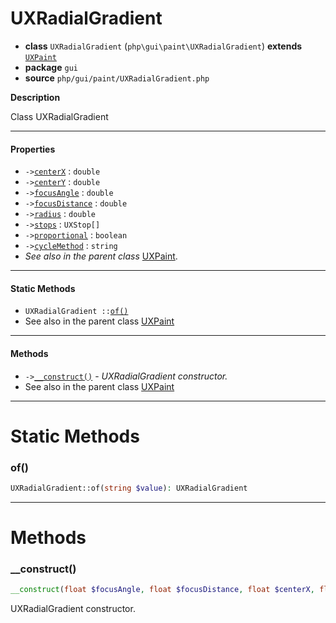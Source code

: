 # UXRadialGradient

- **class** `UXRadialGradient` (`php\gui\paint\UXRadialGradient`) **extends** [`UXPaint`](https://github.com/jphp-group/jphp-gui-ext/blob/master/jphp-gui-ext/api-docs/classes/php/gui/paint/UXPaint.md)
- **package** `gui`
- **source** `php/gui/paint/UXRadialGradient.php`

**Description**

Class UXRadialGradient

---

#### Properties

- `->`[`centerX`](#prop-centerx) : `double`
- `->`[`centerY`](#prop-centery) : `double`
- `->`[`focusAngle`](#prop-focusangle) : `double`
- `->`[`focusDistance`](#prop-focusdistance) : `double`
- `->`[`radius`](#prop-radius) : `double`
- `->`[`stops`](#prop-stops) : `UXStop[]`
- `->`[`proportional`](#prop-proportional) : `boolean`
- `->`[`cycleMethod`](#prop-cyclemethod) : `string`
- *See also in the parent class* [UXPaint](https://github.com/jphp-group/jphp-gui-ext/blob/master/jphp-gui-ext/api-docs/classes/php/gui/paint/UXPaint.md).

---

#### Static Methods

- `UXRadialGradient ::`[`of()`](#method-of)
- See also in the parent class [UXPaint](https://github.com/jphp-group/jphp-gui-ext/blob/master/jphp-gui-ext/api-docs/classes/php/gui/paint/UXPaint.md)

---

#### Methods

- `->`[`__construct()`](#method-__construct) - _UXRadialGradient constructor._
- See also in the parent class [UXPaint](https://github.com/jphp-group/jphp-gui-ext/blob/master/jphp-gui-ext/api-docs/classes/php/gui/paint/UXPaint.md)

---
# Static Methods

<a name="method-of"></a>

### of()
```php
UXRadialGradient::of(string $value): UXRadialGradient
```

---
# Methods

<a name="method-__construct"></a>

### __construct()
```php
__construct(float $focusAngle, float $focusDistance, float $centerX, float $centerY, float $radius, float $proportional, string $cycleMethod, array $stops): void
```
UXRadialGradient constructor.